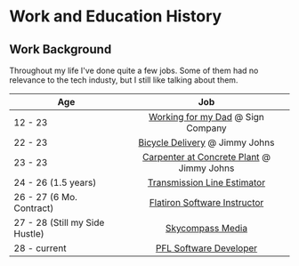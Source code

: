 # Work and Education History

## Work Background

Throughout my life I've done quite a few jobs. Some of them had no relevance to the tech industy, but I still like talking about them.

| Age                            |                                              Job                                              |
| ------------------------------ | :-------------------------------------------------------------------------------------------: |
| 12 - 23                        |     [Working for my Dad](/docs/work-and-education/work/worked-for-my-dad) @ Sign Company      |
| 22 - 23                        |       [Bicycle Delivery](/docs/work-and-education/work/bicycle-delivery) @ Jimmy Johns        |
| 23 - 23                        |   [Carpenter at Concrete Plant](/docs/work-and-education/work/concrete-plant) @ Jimmy Johns   |
| 24 - 26 (1.5 years)            |   [Transmission Line Estimator](/docs/work-and-education/work/transmission-line-estimator)    |
| 26 - 27 (6 Mo. Contract)       | [Flatiron Software Instructor](/docs/work-and-education/work/05-flatiron-software-instructor) |
| 27 - 28 (Still my Side Hustle) |             [Skycompass Media](/docs/work-and-education/work/06-skycompass-media)             |
| 28 - current                   |               [PFL Software Developer](/docs/work-and-education/work/07-pfl.md)               |
